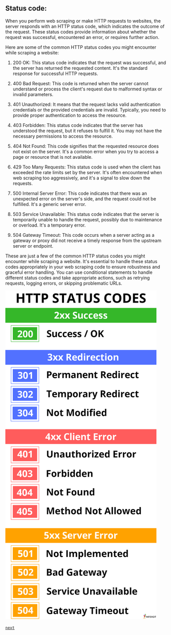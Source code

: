 ## Status code:

When you perform web scraping or make HTTP requests to websites, the server responds with an HTTP status code, which indicates the outcome of the request. These status codes provide information about whether the request was successful, encountered an error, or requires further action. 

Here are some of the common HTTP status codes you might encounter while scraping a website:

1. 200 OK: This status code indicates that the request was successful, and the server has returned the requested content. It's the standard response for successful HTTP requests.


2. 400 Bad Request: This code is returned when the server cannot understand or process the client's request due to malformed syntax or invalid parameters.


3. 401 Unauthorized: It means that the request lacks valid authentication credentials or the provided credentials are invalid. Typically, you need to provide proper authentication to access the resource.


4. 403 Forbidden: This status code indicates that the server has understood the request, but it refuses to fulfill it. You may not have the necessary permissions to access the resource.


5. 404 Not Found: This code signifies that the requested resource does not exist on the server. It's a common error when you try to access a page or resource that is not available.


6. 429 Too Many Requests: This status code is used when the client has exceeded the rate limits set by the server. It's often encountered when web scraping too aggressively, and it's a signal to slow down the requests.


7. 500 Internal Server Error: This code indicates that there was an unexpected error on the server's side, and the request could not be fulfilled. It's a generic server error.


8. 503 Service Unavailable: This status code indicates that the server is temporarily unable to handle the request, possibly due to maintenance or overload. It's a temporary error.


9. 504 Gateway Timeout: This code occurs when a server acting as a gateway or proxy did not receive a timely response from the upstream server or endpoint.


These are just a few of the common HTTP status codes you might encounter while scraping a website. It's essential to handle these status codes appropriately in your web scraping code to ensure robustness and graceful error handling. You can use conditional statements to handle different status codes and take appropriate actions, such as retrying requests, logging errors, or skipping problematic URLs.


![status_code.png](images%2Fstatus_code.png)



[`next`](webscrape_intro_beautifulsoup.md)